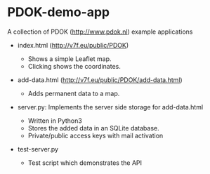 # PDOK-demo-app
A collection of PDOK (http://www.pdok.nl) example applications

* index.html (http://v7f.eu/public/PDOK)
  * Shows a simple Leaflet map.
  * Clicking shows the coordinates.

* add-data.html (http://v7f.eu/public/PDOK/add-data.html)
  * Adds permanent data to a map.

* server.py: Implements the server side storage for add-data.html
  * Written in Python3
  * Stores the added data in an SQLite database.
  * Private/public access keys with mail activation

* test-server.py
  * Test script which demonstrates the API
